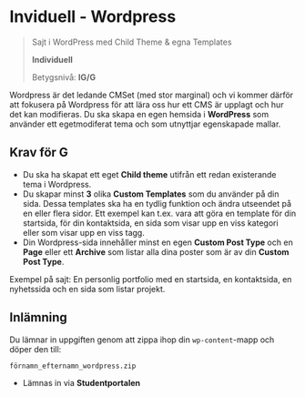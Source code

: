 # Inviduell - Wordpress
> Sajt i WordPress med Child Theme & egna Templates
> 
> **Individuell**
> 
> Betygsnivå: **IG/G**

Wordpress är det ledande CMSet (med stor marginal) och vi kommer därför att fokusera på Wordpress för att lära oss hur ett CMS är upplagt och hur det kan modifieras. Du ska skapa en egen hemsida i **WordPress** som använder ett egetmodiferat tema och som utnyttjar egenskapade mallar.

## Krav för G

* Du ska ha skapat ett eget **Child theme** utifrån ett redan existerande tema i Wordpress. 
* Du skapar minst **3** olika **Custom Templates** som du använder på din sida. Dessa templates ska ha en tydlig funktion och ändra utseendet på en eller flera sidor. Ett exempel kan t.ex. vara att göra en template för din startsida, för din kontaktsida, en sida som visar upp en viss kategori eller som visar upp en viss tagg.
* Din Wordpress-sida innehåller minst en egen **Custom Post Type** och en **Page** eller ett **Archive** som listar alla dina poster som är av din **Custom Post Type**. 

Exempel på sajt: En personlig portfolio med en startsida, en kontaktsida, en nyhetssida och en sida som listar projekt. 

## Inlämning

Du lämnar in uppgiften genom att zippa ihop din `wp-content`-mapp och döper den till:
```
förnamn_efternamn_wordpress.zip
```

* Lämnas in via **Studentportalen**
